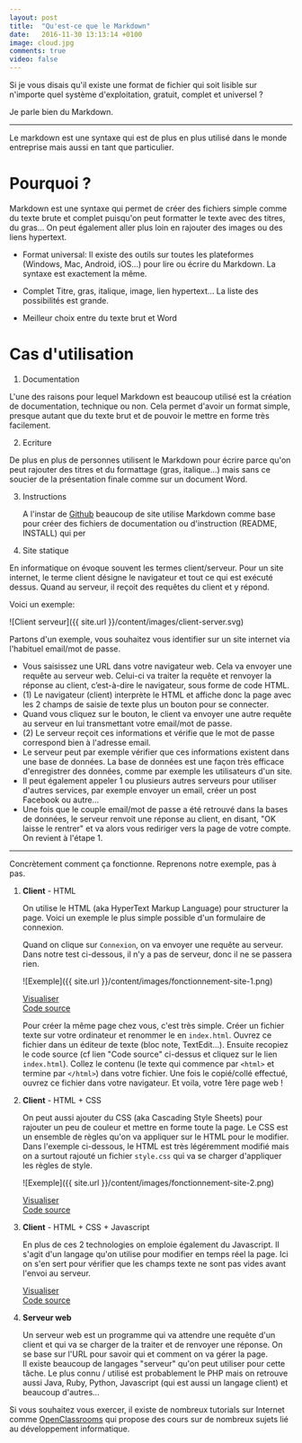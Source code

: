 ```yaml
---
layout: post
title:  "Qu'est-ce que le Markdown"
date:   2016-11-30 13:13:14 +0100
image: cloud.jpg
comments: true
video: false
---
```


Si je vous disais qu'il existe une format de fichier qui soit lisible sur n'importe quel système d'exploitation, gratuit, complet et universel ?

Je parle bien du Markdown.

* * *

Le markdown est une syntaxe qui est de plus en plus utilisé dans le monde entreprise mais aussi en tant que particulier. 


# Pourquoi ?

Markdown est une syntaxe qui permet de créer des fichiers simple comme du texte brute et complet puisqu'on peut formatter le texte avec des titres, du gras... On peut également aller plus loin en rajouter des images ou des liens hypertext.

- Format universal:
Il existe des outils sur toutes les plateformes (Windows, Mac, Android, iOS...) pour lire ou écrire du Markdown. La syntaxe est exactement la même.
- Complet
Titre, gras, italique, image, lien hypertext... La liste des possibilités est grande.

- Meilleur choix entre du texte brut et Word

# Cas d'utilisation

1. Documentation

  L'une des raisons pour lequel Markdown est beaucoup utilisé est la création de documentation, technique ou non. Cela permet d'avoir un format simple, presque autant que du texte brut et de pouvoir le mettre en forme très facilement.


2. Ecriture
 
  De plus en plus de personnes utilisent le Markdown pour écrire parce qu'on peut rajouter des titres et du formattage (gras, italique...) mais sans ce soucier de la présentation finale comme sur un document Word.  

3. Instructions
   
   A l'instar de [Github](https://github.com/) beaucoup de site utilise Markdown comme base pour créer des fichiers de documentation ou d'instruction (README, INSTALL) qui per 


4. Site statique




En informatique on évoque souvent les termes client/serveur. Pour un site internet, le terme client désigne le navigateur et tout ce qui est exécuté dessus. Quand au serveur, il reçoit des requêtes du client et y répond. 

Voici un exemple:

![Client serveur]({{ site.url }}/content/images/client-server.svg)

Partons d'un exemple, vous souhaitez vous identifier sur un site internet via l'habituel email/mot de passe.

- Vous saisissez une URL dans votre navigateur web. Cela va envoyer une requête au serveur web. Celui-ci va traiter la requête et renvoyer la réponse au client, c’est-à-dire le navigateur, sous forme de code HTML.
- (1) Le navigateur (client) interprète le HTML et affiche donc la page avec les 2 champs de saisie de texte plus un bouton pour se connecter.
- Quand vous cliquez sur le bouton, le client va envoyer une autre requête au serveur en lui transmettant votre email/mot de passe.
- (2) Le serveur reçoit ces informations et vérifie que le mot de passe correspond bien à l'adresse email.
- Le serveur peut par exemple vérifier que ces informations existent dans une base de données. La base de données est une façon très efficace d'enregistrer des données, comme par exemple les utilisateurs d'un site.
- Il peut également appeler 1 ou plusieurs autres serveurs pour utiliser d'autres services, par exemple envoyer un email, créer un post Facebook ou autre...
- Une fois que le couple email/mot de passe a été retrouvé dans la bases de données, le serveur renvoit une réponse au client, en disant, "OK laisse le rentrer" et va alors vous rediriger vers la page de votre compte. On revient à l'étape 1.

---

Concrètement comment ça fonctionne. Reprenons notre exemple, pas à pas.

1. **Client** - HTML
   
    On utilise le HTML (aka HyperText Markup Language) pour structurer la page. Voici un exemple le plus simple possible d'un formulaire de connexion.
    
    Quand on clique sur `Connexion`, on va envoyer une requête au serveur. Dans notre test ci-dessous, il n'y a pas de serveur, donc il ne se passera rien.
 
   ![Exemple]({{ site.url }}/content/images/fonctionnement-site-1.png)
    
   [Visualiser](http://htmlpreview.github.io/?https://github.com/BootstrapYourCodingSkills/first-website/blob/master/index.html)   
   [Code source](https://github.com/BootstrapYourCodingSkills/first-website)
   
   Pour créer la même page chez vous, c'est très simple. Créer un fichier texte sur votre ordinateur et renommer le en `index.html`. Ouvrez ce fichier dans un éditeur de texte (bloc note, TextEdit...). Ensuite recopiez le code source (cf lien "Code source" ci-dessus et cliquez sur le lien `index.html`). Collez le contenu (le texte qui commence par `<html>` et termine par `</html>`) dans votre fichier. Une fois le copié/collé effectué, ouvrez ce fichier dans votre navigateur. Et voila, votre 1ère page web !
   
1. **Client** - HTML + CSS

   On peut aussi ajouter du CSS (aka Cascading Style Sheets) pour rajouter un peu de couleur et mettre en forme toute la page. Le CSS est un ensemble de règles qu'on va appliquer sur le HTML pour le modifier. Dans l'exemple ci-dessous, le HTML est très légéremment modifié mais on a surtout rajouté un fichier `style.css` qui va se charger d'appliquer les règles de style.


   ![Exemple]({{ site.url }}/content/images/fonctionnement-site-2.png)
   
   [Visualiser](http://htmlpreview.github.io/?https://github.com/BootstrapYourCodingSkills/second-website/blob/master/index.html)   
   [Code source](https://github.com/BootstrapYourCodingSkills/second-website)

   
1. **Client** - HTML + CSS + Javascript

   En plus de ces 2 technologies on emploie également du Javascript. Il s'agit d'un langage qu'on utilise pour modifier en temps réel la page. Ici on s'en sert pour vérifier que les champs texte ne sont pas vides avant l'envoi au serveur.
   
   [Visualiser](http://htmlpreview.github.io/?https://github.com/BootstrapYourCodingSkills/third-website/blob/master/index.html)  
   [Code source](https://github.com/BootstrapYourCodingSkills/third-website)


1. **Serveur web**

   Un serveur web est un programme qui va attendre une requête d'un client et qui va se charger de la traiter et de renvoyer une réponse. On se base sur l'URL pour savoir qui et comment on va gérer la page.  
   Il existe beaucoup de langages "serveur" qu'on peut utiliser pour cette tâche. Le plus connu / utilisé est probablement le PHP mais on retrouve aussi Java, Ruby, Python, Javascript (qui est aussi un langage client) et beaucoup d'autres...

Si vous souhaitez vous exercer, il existe de nombreux tutorials sur Internet comme [OpenClassrooms](https://openclassrooms.com/) qui propose des cours sur de nombreux sujets lié au développement informatique.
